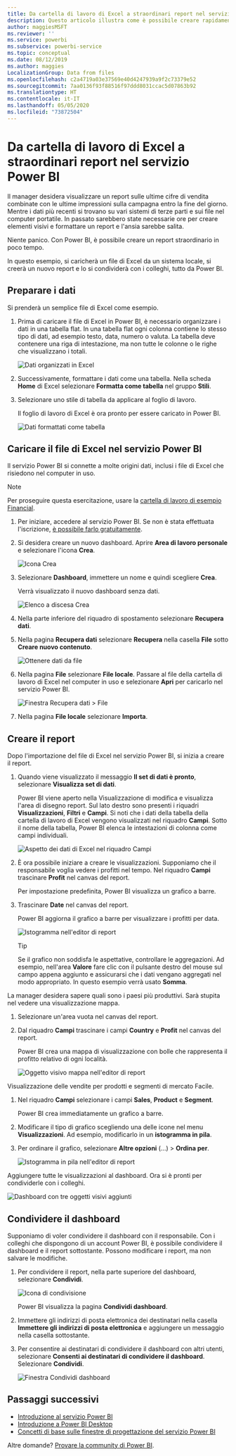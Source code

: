 ```yaml
---
title: Da cartella di lavoro di Excel a straordinari report nel servizio Power BI
description: Questo articolo illustra come è possibile creare rapidamente un report straordinario da una cartella di lavoro di Excel.
author: maggiesMSFT
ms.reviewer: ''
ms.service: powerbi
ms.subservice: powerbi-service
ms.topic: conceptual
ms.date: 08/12/2019
ms.author: maggies
LocalizationGroup: Data from files
ms.openlocfilehash: c2a4719a03e37569e40d4247939a9f2c73379e52
ms.sourcegitcommit: 7aa0136f93f88516f97ddd8031ccac5d07863b92
ms.translationtype: HT
ms.contentlocale: it-IT
ms.lasthandoff: 05/05/2020
ms.locfileid: "73872504"
---
```

# <a name="from-excel-workbook-to-stunning-report-in-the-power-bi-service"></a>Da cartella di lavoro di Excel a straordinari report nel servizio Power BI
Il manager desidera visualizzare un report sulle ultime cifre di vendita combinate con le ultime impressioni sulla campagna entro la fine del giorno. Mentre i dati più recenti si trovano su vari sistemi di terze parti e sui file nel computer portatile. In passato sarebbero state necessarie ore per creare elementi visivi e formattare un report e l'ansia sarebbe salita.

Niente panico. Con Power BI, è possibile creare un report straordinario in poco tempo.

In questo esempio, si caricherà un file di Excel da un sistema locale, si creerà un nuovo report e lo si condividerà con i colleghi, tutto da Power BI.

## <a name="prepare-your-data"></a>Preparare i dati
Si prenderà un semplice file di Excel come esempio. 

1. Prima di caricare il file di Excel in Power BI, è necessario organizzare i dati in una tabella flat. In una tabella flat ogni colonna contiene lo stesso tipo di dati, ad esempio testo, data, numero o valuta. La tabella deve contenere una riga di intestazione, ma non tutte le colonne o le righe che visualizzano i totali.

   ![Dati organizzati in Excel](media/service-from-excel-to-stunning-report/pbi_excel_file.png)

2. Successivamente, formattare i dati come una tabella. Nella scheda **Home** di Excel selezionare **Formatta come tabella** nel gruppo **Stili**. 

3. Selezionare uno stile di tabella da applicare al foglio di lavoro. 

   Il foglio di lavoro di Excel è ora pronto per essere caricato in Power BI.

   ![Dati formattati come tabella](media/service-from-excel-to-stunning-report/pbi_excel_table.png)

## <a name="upload-your-excel-file-to-the-power-bi-service"></a>Caricare il file di Excel nel servizio Power BI
Il servizio Power BI si connette a molte origini dati, inclusi i file di Excel che risiedono nel computer in uso. 

 > [!NOTE] 
 > Per proseguire questa esercitazione, usare la [cartella di lavoro di esempio Financial](sample-financial-download.md).

1. Per iniziare, accedere al servizio Power BI. Se non è stata effettuata l'iscrizione, [è possibile farlo gratuitamente](https://powerbi.com).

2. Si desidera creare un nuovo dashboard. Aprire **Area di lavoro personale** e selezionare l'icona **Crea**.

   ![Icona Crea](media/service-from-excel-to-stunning-report/power-bi-new-dash.png)

3. Selezionare **Dashboard**, immettere un nome e quindi scegliere **Crea**. 

   Verrà visualizzato il nuovo dashboard senza dati.

   ![Elenco a discesa Crea](media/service-from-excel-to-stunning-report/power-bi-create-dash.png)

4. Nella parte inferiore del riquadro di spostamento selezionare **Recupera dati**. 

5. Nella pagina **Recupera dati** selezionare **Recupera** nella casella **File** sotto **Creare nuovo contenuto**.

   ![Ottenere dati da file](media/service-from-excel-to-stunning-report/pbi_get_files.png)

6. Nella pagina **File** selezionare **File locale**. Passare al file della cartella di lavoro di Excel nel computer in uso e selezionare **Apri** per caricarlo nel servizio Power BI. 

   ![Finestra Recupera dati > File](media/service-from-excel-to-stunning-report/pbi_local_file.png)

7. Nella pagina **File locale** selezionare **Importa**.


## <a name="build-your-report"></a>Creare il report
Dopo l'importazione del file di Excel nel servizio Power BI, si inizia a creare il report. 

1. Quando viene visualizzato il messaggio **Il set di dati è pronto**, selezionare **Visualizza set di dati**.  

   Power BI viene aperto nella Visualizzazione di modifica e visualizza l'area di disegno report. Sul lato destro sono presenti i riquadri **Visualizzazioni**, **Filtri** e **Campi**. Si noti che i dati della tabella della cartella di lavoro di Excel vengono visualizzati nel riquadro **Campi**. Sotto il nome della tabella, Power BI elenca le intestazioni di colonna come campi individuali.

   ![Aspetto dei dati di Excel nel riquadro Campi](media/service-from-excel-to-stunning-report/pbi_report_fields.png)

2. È ora possibile iniziare a creare le visualizzazioni. Supponiamo che il responsabile voglia vedere i profitti nel tempo. Nel riquadro **Campi** trascinare **Profit** nel canvas del report. 

   Per impostazione predefinita, Power BI visualizza un grafico a barre. 

3. Trascinare **Date** nel canvas del report. 

   Power BI aggiorna il grafico a barre per visualizzare i profitti per data.

   ![Istogramma nell'editor di report](media/service-from-excel-to-stunning-report/pbi_report_pin-new.png)

   > [!TIP]
   > Se il grafico non soddisfa le aspettative, controllare le aggregazioni. Ad esempio, nell'area **Valore** fare clic con il pulsante destro del mouse sul campo appena aggiunto e assicurarsi che i dati vengano aggregati nel modo appropriato. In questo esempio verrà usato **Somma**.
   > 

La manager desidera sapere quali sono i paesi più produttivi. Sarà stupita nel vedere una visualizzazione mappa. 

1. Selezionare un'area vuota nel canvas del report. 

2. Dal riquadro **Campi** trascinare i campi **Country** e **Profit** nel canvas del report.

   Power BI crea una mappa di visualizzazione con bolle che rappresenta il profitto relativo di ogni località.

   ![Oggetto visivo mappa nell'editor di report](media/service-from-excel-to-stunning-report/pbi_report_map-new.png)

Visualizzazione delle vendite per prodotti e segmenti di mercato  Facile. 

1. Nel riquadro **Campi** selezionare i campi **Sales**, **Product** e **Segment**. 
   
   Power BI crea immediatamente un grafico a barre. 

2. Modificare il tipo di grafico scegliendo una delle icone nel menu **Visualizzazioni**. Ad esempio, modificarlo in un **istogramma in pila**. 

3. Per ordinare il grafico, selezionare **Altre opzioni** (...) > **Ordina per**.

   ![Istogramma in pila nell'editor di report](media/service-from-excel-to-stunning-report/pbi_barchart-new.png)

Aggiungere tutte le visualizzazioni al dashboard. Ora si è pronti per condividerle con i colleghi.

   ![Dashboard con tre oggetti visivi aggiunti](media/service-from-excel-to-stunning-report/pbi_report.png)

## <a name="share-your-dashboard"></a>Condividere il dashboard
Supponiamo di voler condividere il dashboard con il responsabile. Con i colleghi che dispongono di un account Power BI, è possibile condividere il dashboard e il report sottostante. Possono modificare i report, ma non salvare le modifiche.

1. Per condividere il report, nella parte superiore del dashboard, selezionare **Condividi**.

   ![Icona di condivisione](media/service-from-excel-to-stunning-report/power-bi-share.png)

   Power BI visualizza la pagina **Condividi dashboard**. 

2. Immettere gli indirizzi di posta elettronica dei destinatari nella casella **Immettere gli indirizzi di posta elettronica** e aggiungere un messaggio nella casella sottostante. 

3. Per consentire ai destinatari di condividere il dashboard con altri utenti, selezionare **Consenti ai destinatari di condividere il dashboard**. Selezionare **Condividi**.

   ![Finestra Condividi dashboard](media/service-from-excel-to-stunning-report/power-bi-share-dash-new.png)

## <a name="next-steps"></a>Passaggi successivi

* [Introduzione al servizio Power BI](service-get-started.md)
* [Introduzione a Power BI Desktop](desktop-getting-started.md)
* [Concetti di base sulle finestre di progettazione del servizio Power BI](service-basic-concepts.md)

Altre domande? [Provare la community di Power BI](https://community.powerbi.com/).

